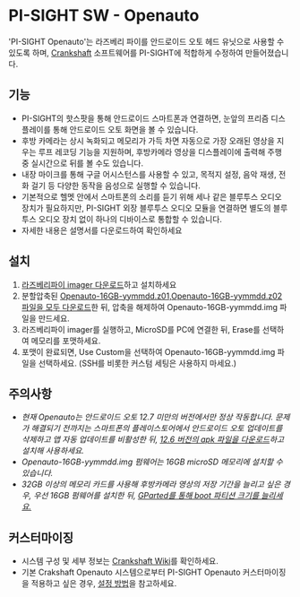 # PI-SIGHT SW - Openauto

'PI-SIGHT Openauto'는 라즈베리 파이를 안드로이드 오토 헤드 유닛으로 사용할 수 있도록 하며, [Crankshaft](https://github.com/opencardev/crankshaft) 소프트웨어를 PI-SIGHT에 적합하게 수정하여 만들어졌습니다.


## 기능

 - PI-SIGHT의 핫스팟을 통해 안드로이드 스마트폰과 연결하면, 눈앞의 프리즘 디스플레이를 통해 안드로이드 오토 화면을 볼 수 있습니다.
 - 후방 카메라는 상시 녹화되고 메모리가 가득 차면 자동으로 가장 오래된 영상을 지우는 루프 레코딩 기능을 지원하며, 후방카메라 영상을 디스플레이에 출력해 주행 중 실시간으로 뒤를 볼 수도 있습니다. 
 - 내장 마이크를 통해 구글 어시스턴스를 사용할 수 있고, 목적지 설정, 음악 재생, 전화 걸기 등 다양한 동작을 음성으로 실행할 수 있습니다.
 - 기본적으로 헬멧 안에서 스마트폰의 소리를 듣기 위해 세나 같은 블루투스 오디오 장치가 필요하지만, PI-SIGHT 외장 블루투스 오디오 모듈을 연결하면 별도의 블루투스 오디오 장치 없이 하나의 디바이스로 통합할 수 있습니다.
 - 자세한 내용은 설명서를 다운로드하여 확인하세요


## 설치

 1. [라즈베리파이 imager 다운로드](https://www.raspberrypi.com/software/)하고 설치하세요
 2. 분할압축된 [Openauto-16GB-yymmdd.z01,Openauto-16GB-yymmdd.z02 파일을 모두 다운로드](http://naver.me/IxscSsEt)한 뒤, 압축을 해제하여 Openauto-16GB-yymmdd.img 파일을 만드세요.
 3. 라즈베리파이 imager를 실행하고, MicroSD를 PC에 연결한 뒤, Erase를 선택하여 메모리를 포맷하세요.
 4. 포맷이 완료되면, Use Custom을 선택하여 Openauto-16GB-yymmdd.img 파일을 선택하세요. (SSH를 비롯한 커스텀 세팅은 사용하지 마세요.)


## 주의사항

 - _현재 Openauto는 안드로이드 오토 12.7 미만의 버전에서만 정상 작동합니다. 문제가 해결되기 전까지는 스마트폰의 플레이스토어에서 안드로이드 오토 업데이트를 삭제하고 앱 자동 업데이트를 비활성한 뒤, [12.6 버전의 apk 파일을 다운로드](https://www.apkmirror.com/apk/google-inc/android-auto/android-auto-12-6-6432-release/android-auto-12-6-643254-release-android-apk-download/)하고 설치해 사용하세요._
 - _Openauto-16GB-yymmdd.img 펌웨어는 16GB microSD 메모리에 설치할 수 있습니다._
 - _32GB 이상의 메모리 카드를 사용해 후방카메라 영상의 저장 기간을 늘리고 싶은 경우, 우선 16GB 펌웨어를 설치한 뒤, [GParted를 통해 boot 파티션 크기를 늘리세요.](https://learn.adafruit.com/resizing-raspberry-pi-boot-partition/edit-partitions)_


## 커스터마이징

 - 시스템 구성 및 세부 정보는 [Crankshaft Wiki](https://github.com/opencardev/crankshaft/wiki/Getting-started-with-Crankshaft)를 확인하세요.
 - 기본 Crakshaft Openauto 시스템으로부터 PI-SIGHT Openauto 커스터마이징을 적용하고 싶은 경우, [설정 방법](https://vudev.notion.site/Openauto-1872b35c59624c85a099c0787b978a32?pvs=4)을 참고하세요.
